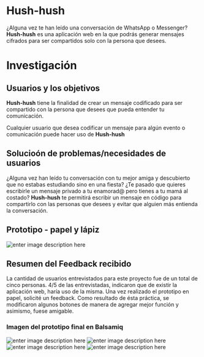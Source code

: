 # Hush-hush

 ¿Alguna vez te han leído una conversación de WhatsApp o Messenger? **Hush-hush** es una aplicación web en la que podrás generar mensajes cifrados para ser compartidos solo con la persona que desees.  


# Investigación 

## Usuarios y los objetivos

 **Hush-hush**  tiene la finalidad de crear un mensaje codificado para ser compartido con la persona que desees que pueda entender tu comunicación. 
 
 Cualquier usuario que desea codificar un mensaje para algún evento o comunicación puede hacer uso de **Hush-hush**

## Solucioón de problemas/necesidades de usuarios

¿Alguna vez han leído tu conversación con tu mejor amiga y descubierto que no estabas estudiando sino en una fiesta? 
¿Te pasado que quieres escribirle un mensaje privado a tu enamorad@ pero tienes a tu mamá al costado? 
**Hush-hush** te permitirá escribir un mensaje en código para compartirlo con las personas que desees y evitar que alguien más entienda la conversación. 


## Prototipo - papel y lápiz
![enter image description here](https://lh3.googleusercontent.com/ElSdOv-uhfoWg6q4a5yoVVbRZ0HDvtlsW2q1Qzipfat1ybmAuuxN51gpAIkBpUnwYb8tz6fk9uwWvw "Hush-hush - Prototipo - Lápiz")

## Resumen del Feedback recibido 

La cantidad de usuarios entrevistados para este proyecto fue de un total de cinco personas. 
4/5 de las entrevistadas, indicaron que de existir la aplicación web, haría uso de la misma. 
Una vez realizado el prototipo en papel, solicité un feedback. Como resultado de ésta práctica, se modificaron algunos botones de manera de agregar mejor función y asimismo, fuese amigable. 

### Imagen del prototipo final en Balsamiq

![enter image description here](https://lh3.googleusercontent.com/45ep_BL2bkYw9V_iTYgEdD6aDI9FV081NboG91qXOw104J1YnEKsZ0ObWb1kFeczRY2sy1xAi3ySIg "Pantalla 1")
![enter image description here](https://lh3.googleusercontent.com/Jjwpni7xQS0W-FFLLHprj3xGFaszyh1C-6jiz_nGcPYiG46LtvbjlkJ1C-dJiZjJhPuTb7JXZ7XOVA "Pantalla 2")
![enter image description here](https://lh3.googleusercontent.com/htfWCQvjoHrRhd_xmBtvW9ooWzSWuO8Mw4kuhmpNl5o0MT6vObpiAusxvmX0zmDE55s6KwH3c0vaTA "Pantalla 3")
![enter image description here](https://lh3.googleusercontent.com/tStN4ET1IvnHZTOHMJ3C74DVe0HsjhLDeayyiSTj9nqxuylTsTTFRjyrFfpfJO59mzKzOnpHCzEJTg "Pantalla 4")

